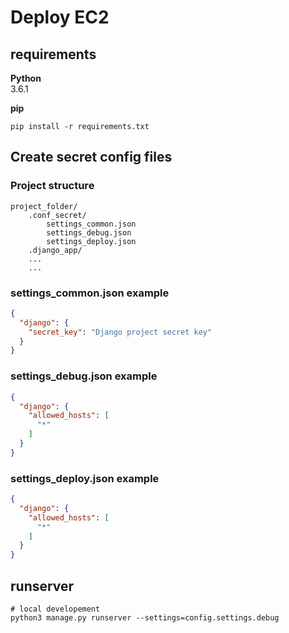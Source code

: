 # Deploy EC2

## requirements

**Python**  
3.6.1

**pip**

```
pip install -r requirements.txt
```

## Create secret config files

### Project structure

```
project_folder/
	.conf_secret/
		settings_common.json
		settings_debug.json
		settings_deploy.json
	.django_app/
	...
	...
```

### settings_common.json example

```json
{
  "django": {
    "secret_key": "Django project secret key"
  }
}
```

### settings_debug.json example

```json
{
  "django": {
    "allowed_hosts": [
      "*"
    ]
  }
}
```

### settings_deploy.json example

```json
{
  "django": {
    "allowed_hosts": [
      "*"
    ]
  }
}
```


## runserver

```
# local developement
python3 manage.py runserver --settings=config.settings.debug
```